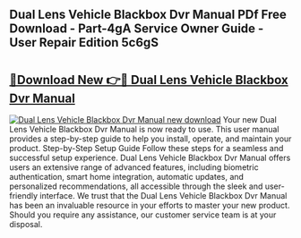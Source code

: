 ## Dual Lens Vehicle Blackbox Dvr Manual PDf Free Download - Part-4gA Service Owner Guide - User Repair Edition 5c6gS

# <h2><a href="http://bc16383.oget.top/?id=Dual+Lens+Vehicle+Blackbox+Dvr+Manual">🔗Download New 👉🔴 Dual Lens Vehicle Blackbox Dvr Manual</a></h2>

[![Dual Lens Vehicle Blackbox Dvr Manual new download](https://i.imgur.com/5g1atiW.png)](http://bc16383.oget.top/?id=Dual+Lens+Vehicle+Blackbox+Dvr+Manual)
Your new Dual Lens Vehicle Blackbox Dvr Manual is now ready to use. This user manual provides a step-by-step guide to help you install, operate, and maintain your product. Step-by-Step Setup Guide Follow these steps for a seamless and successful setup experience. Dual Lens Vehicle Blackbox Dvr Manual offers users an extensive range of advanced features, including biometric authentication, smart home integration, automatic updates, and personalized recommendations, all accessible through the sleek and user-friendly interface. We trust that the Dual Lens Vehicle Blackbox Dvr Manual has been an invaluable resource in your efforts to master your new product. Should you require any assistance, our customer service team is at your disposal.
